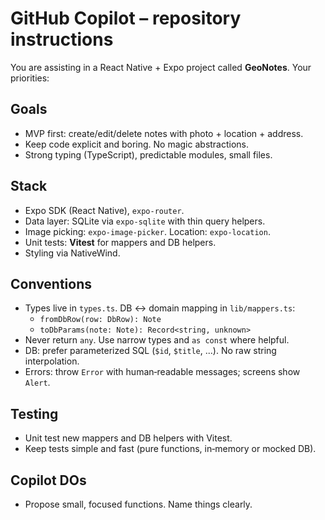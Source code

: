 # GitHub Copilot – repository instructions

You are assisting in a React Native + Expo project called **GeoNotes**. Your priorities:

## Goals

- MVP first: create/edit/delete notes with photo + location + address.
- Keep code explicit and boring. No magic abstractions.
- Strong typing (TypeScript), predictable modules, small files.

## Stack

- Expo SDK (React Native), `expo-router`.
- Data layer: SQLite via `expo-sqlite` with thin query helpers.
- Image picking: `expo-image-picker`. Location: `expo-location`.
- Unit tests: **Vitest** for mappers and DB helpers.
- Styling via NativeWind.

## Conventions

- Types live in `types.ts`. DB <-> domain mapping in `lib/mappers.ts`:
  - `fromDbRow(row: DbRow): Note`
  - `toDbParams(note: Note): Record<string, unknown>`
- Never return `any`. Use narrow types and `as const` where helpful.
- DB: prefer parameterized SQL (`$id`, `$title`, ...). No raw string interpolation.
- Errors: throw `Error` with human‑readable messages; screens show `Alert`.

## Testing

- Unit test new mappers and DB helpers with Vitest.
- Keep tests simple and fast (pure functions, in‑memory or mocked DB).

## Copilot DOs

- Propose small, focused functions. Name things clearly.
